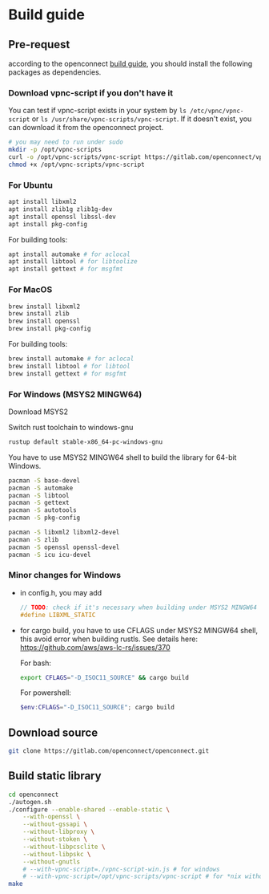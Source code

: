 # Build guide

## Pre-request

according to the openconnect [build guide](https://www.infradead.org/openconnect/building.html), you should install the following packages as dependencies.

### Download vpnc-script if you don't have it

You can test if vpnc-script exists in your system by `ls /etc/vpnc/vpnc-script` or `ls /usr/share/vpnc-scripts/vpnc-script`. If it doesn't exist, you can download it from the openconnect project.

```bash
# you may need to run under sudo
mkdir -p /opt/vpnc-scripts
curl -o /opt/vpnc-scripts/vpnc-script https://gitlab.com/openconnect/vpnc-scripts/raw/master/vpnc-script
chmod +x /opt/vpnc-scripts/vpnc-script
```

### For Ubuntu

```bash
apt install libxml2
apt install zlib1g zlib1g-dev
apt install openssl libssl-dev
apt install pkg-config
```

For building tools:

```bash
apt install automake # for aclocal
apt install libtool # for libtoolize
apt install gettext # for msgfmt
```

### For MacOS

```bash
brew install libxml2
brew install zlib
brew install openssl
brew install pkg-config
```

For building tools:

```bash
brew install automake # for aclocal
brew install libtool # for libtool
brew install gettext # for msgfmt
```

### For Windows (MSYS2 MINGW64)

Download MSYS2

Switch rust toolchain to windows-gnu

```bash
rustup default stable-x86_64-pc-windows-gnu
```

You have to use MSYS2 MINGW64 shell to build the library for 64-bit Windows.

```bash
pacman -S base-devel
pacman -S automake
pacman -S libtool
pacman -S gettext
pacman -S autotools
pacman -S pkg-config

pacman -S libxml2 libxml2-devel
pacman -S zlib
pacman -S openssl openssl-devel
pacman -S icu icu-devel
```

### Minor changes for Windows

- in config.h, you may add

  ```c
  // TODO: check if it's necessary when building under MSYS2 MINGW64
  #define LIBXML_STATIC
  ```

- for cargo build, you have to use CFLAGS under MSYS2 MINGW64 shell, this avoid error when building rustls.
  See details here: https://github.com/aws/aws-lc-rs/issues/370

  For bash:

  ```bash
  export CFLAGS="-D_ISOC11_SOURCE" && cargo build
  ```

  For powershell:

  ```powershell
  $env:CFLAGS="-D_ISOC11_SOURCE"; cargo build
  ```

## Download source

```bash
git clone https://gitlab.com/openconnect/openconnect.git
```

## Build static library

```bash
cd openconnect
./autogen.sh
./configure --enable-shared --enable-static \
    --with-openssl \
    --without-gssapi \
    --without-libproxy \
    --without-stoken \
    --without-libpcsclite \
    --without-libpskc \
    --without-gnutls
    # --with-vpnc-script=./vpnc-script-win.js # for windows
    # --with-vpnc-script=/opt/vpnc-scripts/vpnc-script # for *nix without vpnc-script installed
make
```
